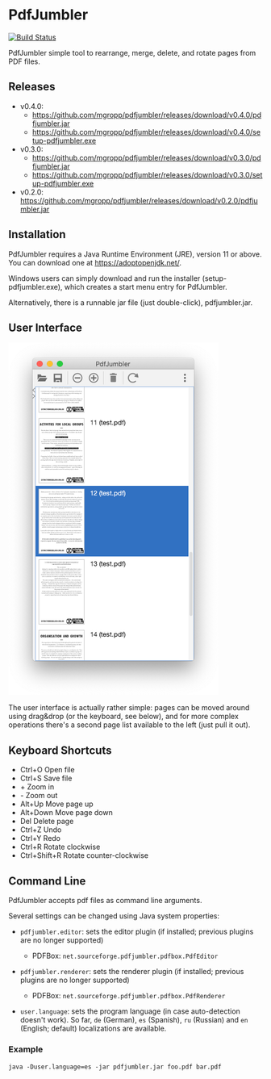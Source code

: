 PdfJumbler
==========

[![Build Status](https://travis-ci.org/mgropp/pdfjumbler.svg?branch=master)](https://travis-ci.org/mgropp/pdfjumbler)

PdfJumbler simple tool to rearrange, merge, delete, and rotate pages from PDF files. 

Releases
--------

* v0.4.0:
  * https://github.com/mgropp/pdfjumbler/releases/download/v0.4.0/pdfjumbler.jar
  * https://github.com/mgropp/pdfjumbler/releases/download/v0.4.0/setup-pdfjumbler.exe
* v0.3.0:
  * https://github.com/mgropp/pdfjumbler/releases/download/v0.3.0/pdfjumbler.jar
  * https://github.com/mgropp/pdfjumbler/releases/download/v0.3.0/setup-pdfjumbler.exe
* v0.2.0: https://github.com/mgropp/pdfjumbler/releases/download/v0.2.0/pdfjumbler.jar

Installation
------------
PdfJumbler requires a Java Runtime Environment (JRE), version 11 or above.
You can download one at <https://adoptopenjdk.net/>.

Windows users can simply download and run the installer (setup-pdfjumbler.exe),
which creates a start menu entry for PdfJumbler.

Alternatively, there is a runnable jar file (just double-click), pdfjumbler.jar.


User Interface
--------------

![Screenshot](screenshots/screenshot01.png)

The user interface is actually rather simple:
pages can be moved around using drag&drop (or the
keyboard, see below), and for more complex operations
there's a second page list available to the left
(just pull it out).


Keyboard Shortcuts
------------------
* Ctrl+O       Open file
* Ctrl+S       Save file
* \+           Zoom in
* \-           Zoom out
* Alt+Up       Move page up
* Alt+Down     Move page down
* Del          Delete page
* Ctrl+Z       Undo
* Ctrl+Y       Redo
* Ctrl+R       Rotate clockwise
* Ctrl+Shift+R Rotate counter-clockwise


Command Line
------------
PdfJumbler accepts pdf files as command line arguments.

Several settings can be changed using Java system properties:

* `pdfjumbler.editor`: sets the editor plugin (if installed; previous plugins are no longer supported)
	 * PDFBox: `net.sourceforge.pdfjumbler.pdfbox.PdfEditor`

* `pdfjumbler.renderer`: sets the renderer plugin (if installed; previous plugins are no longer supported)
	 * PDFBox: `net.sourceforge.pdfjumbler.pdfbox.PdfRenderer`

* `user.language`: sets the program language (in case auto-detection doesn't work).
	So far, `de` (German), `es` (Spanish), `ru` (Russian) and `en` (English; default)
	localizations are available.

### Example ###
```
java -Duser.language=es -jar pdfjumbler.jar foo.pdf bar.pdf
```
